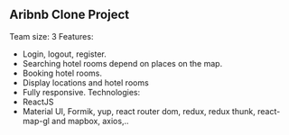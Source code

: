 ## Aribnb Clone Project
Team size: 3
Features: 
- Login, logout, register.
- Searching hotel rooms depend on places on the map.
- Booking hotel rooms. 
- Display locations and hotel rooms
- Fully responsive.
Technologies:
- ReactJS
- Material UI, Formik, yup, react router dom, redux, redux thunk, react-map-gl and mapbox, axios,..

